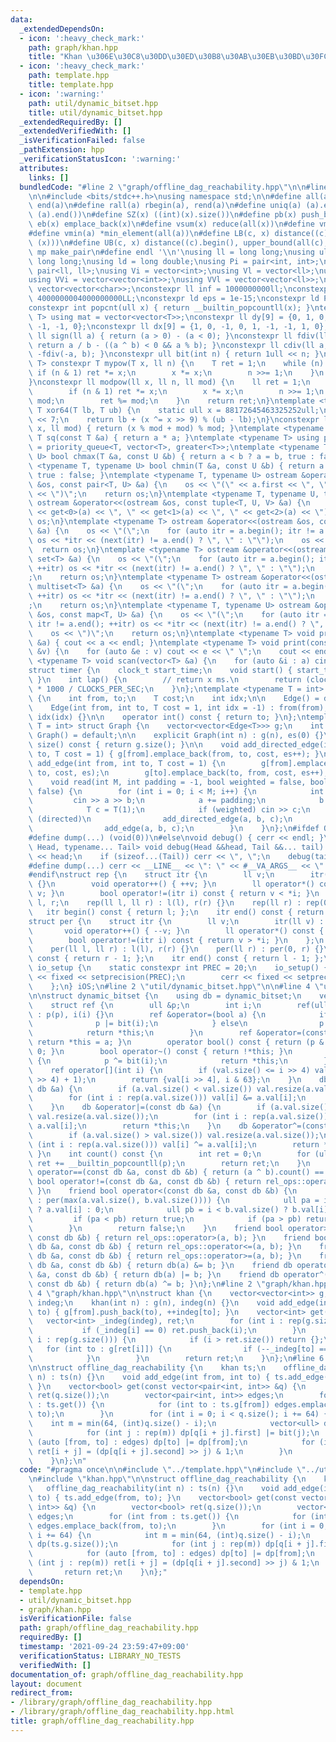 ```yaml
---
data:
  _extendedDependsOn:
  - icon: ':heavy_check_mark:'
    path: graph/khan.hpp
    title: "Khan \u306E\u30C8\u30DD\u30ED\u30B8\u30AB\u30EB\u30BD\u30FC\u30C8"
  - icon: ':heavy_check_mark:'
    path: template.hpp
    title: template.hpp
  - icon: ':warning:'
    path: util/dynamic_bitset.hpp
    title: util/dynamic_bitset.hpp
  _extendedRequiredBy: []
  _extendedVerifiedWith: []
  _isVerificationFailed: false
  _pathExtension: hpp
  _verificationStatusIcon: ':warning:'
  attributes:
    links: []
  bundledCode: "#line 2 \"graph/offline_dag_reachability.hpp\"\n\n#line 2 \"template.hpp\"\
    \n\n#include <bits/stdc++.h>\nusing namespace std;\n\n#define all(a) begin(a),\
    \ end(a)\n#define rall(a) rbegin(a), rend(a)\n#define uniq(a) (a).erase(unique(all(a)),\
    \ (a).end())\n#define SZ(x) ((int)(x).size())\n#define pb(x) push_back(x)\n#define\
    \ eb(x) emplace_back(x)\n#define vsum(x) reduce(all(x))\n#define vmax(a) *max_element(all(a))\n\
    #define vmin(a) *min_element(all(a))\n#define LB(c, x) distance((c).begin(), lower_bound(all(c),\
    \ (x)))\n#define UB(c, x) distance((c).begin(), upper_bound(all(c), (x)))\n#define\
    \ mp make_pair\n#define endl '\\n'\nusing ll = long long;\nusing ull = unsigned\
    \ long long;\nusing ld = long double;\nusing Pi = pair<int, int>;\nusing Pl =\
    \ pair<ll, ll>;\nusing Vi = vector<int>;\nusing Vl = vector<ll>;\nusing Vc = vector<char>;\n\
    using VVi = vector<vector<int>>;\nusing VVl = vector<vector<ll>>;\nusing VVc =\
    \ vector<vector<char>>;\nconstexpr ll inf = 1000000000ll;\nconstexpr ll INF =\
    \ 4000000004000000000LL;\nconstexpr ld eps = 1e-15;\nconstexpr ld PI = 3.141592653589793;\n\
    constexpr int popcnt(ull x) { return __builtin_popcountll(x); }\ntemplate <typename\
    \ T> using mat = vector<vector<T>>;\nconstexpr ll dy[9] = {0, 1, 0, -1, 1, 1,\
    \ -1, -1, 0};\nconstexpr ll dx[9] = {1, 0, -1, 0, 1, -1, -1, 1, 0};\nconstexpr\
    \ ll sign(ll a) { return (a > 0) - (a < 0); }\nconstexpr ll fdiv(ll a, ll b) {\
    \ return a / b - ((a ^ b) < 0 && a % b); }\nconstexpr ll cdiv(ll a, ll b) { return\
    \ -fdiv(-a, b); }\nconstexpr ull bit(int n) { return 1ull << n; }\ntemplate <typename\
    \ T> constexpr T mypow(T x, ll n) {\n    T ret = 1;\n    while (n) {\n       \
    \ if (n & 1) ret *= x;\n        x *= x;\n        n >>= 1;\n    }\n    return ret;\n\
    }\nconstexpr ll modpow(ll x, ll n, ll mod) {\n    ll ret = 1;\n    while (n) {\n\
    \        if (n & 1) ret *= x;\n        x *= x;\n        n >>= 1;\n        x %=\
    \ mod;\n        ret %= mod;\n    }\n    return ret;\n}\ntemplate <typename T>\
    \ T xor64(T lb, T ub) {\n    static ull x = 88172645463325252ull;\n    x ^= x\
    \ << 7;\n    return lb + (x ^= x >> 9) % (ub - lb);\n}\nconstexpr ll safemod(ll\
    \ x, ll mod) { return (x % mod + mod) % mod; }\ntemplate <typename T> constexpr\
    \ T sq(const T &a) { return a * a; }\ntemplate <typename T> using priority_queue_rev\
    \ = priority_queue<T, vector<T>, greater<T>>;\ntemplate <typename T, typename\
    \ U> bool chmax(T &a, const U &b) { return a < b ? a = b, true : false; }\ntemplate\
    \ <typename T, typename U> bool chmin(T &a, const U &b) { return a > b ? a = b,\
    \ true : false; }\ntemplate <typename T, typename U> ostream &operator<<(ostream\
    \ &os, const pair<T, U> &a) {\n    os << \"(\" << a.first << \", \" << a.second\
    \ << \")\";\n    return os;\n}\ntemplate <typename T, typename U, typename V>\
    \ ostream &operator<<(ostream &os, const tuple<T, U, V> &a) {\n    os << \"(\"\
    \ << get<0>(a) << \", \" << get<1>(a) << \", \" << get<2>(a) << \")\";\n    return\
    \ os;\n}\ntemplate <typename T> ostream &operator<<(ostream &os, const vector<T>\
    \ &a) {\n    os << \"(\";\n    for (auto itr = a.begin(); itr != a.end(); ++itr)\
    \ os << *itr << (next(itr) != a.end() ? \", \" : \"\");\n    os << \")\";\n  \
    \  return os;\n}\ntemplate <typename T> ostream &operator<<(ostream &os, const\
    \ set<T> &a) {\n    os << \"(\";\n    for (auto itr = a.begin(); itr != a.end();\
    \ ++itr) os << *itr << (next(itr) != a.end() ? \", \" : \"\");\n    os << \")\"\
    ;\n    return os;\n}\ntemplate <typename T> ostream &operator<<(ostream &os, const\
    \ multiset<T> &a) {\n    os << \"(\";\n    for (auto itr = a.begin(); itr != a.end();\
    \ ++itr) os << *itr << (next(itr) != a.end() ? \", \" : \"\");\n    os << \")\"\
    ;\n    return os;\n}\ntemplate <typename T, typename U> ostream &operator<<(ostream\
    \ &os, const map<T, U> &a) {\n    os << \"(\";\n    for (auto itr = a.begin();\
    \ itr != a.end(); ++itr) os << *itr << (next(itr) != a.end() ? \", \" : \"\");\n\
    \    os << \")\";\n    return os;\n}\ntemplate <typename T> void print(const T\
    \ &a) { cout << a << endl; }\ntemplate <typename T> void print(const vector<T>\
    \ &v) {\n    for (auto &e : v) cout << e << \" \";\n    cout << endl;\n}\ntemplate\
    \ <typename T> void scan(vector<T> &a) {\n    for (auto &i : a) cin >> i;\n}\n\
    struct timer {\n    clock_t start_time;\n    void start() { start_time = clock();\
    \ }\n    int lap() {\n        // return x ms.\n        return (clock() - start_time)\
    \ * 1000 / CLOCKS_PER_SEC;\n    }\n};\ntemplate <typename T = int> struct Edge\
    \ {\n    int from, to;\n    T cost;\n    int idx;\n\n    Edge() = default;\n\n\
    \    Edge(int from, int to, T cost = 1, int idx = -1) : from(from), to(to), cost(cost),\
    \ idx(idx) {}\n\n    operator int() const { return to; }\n};\ntemplate <typename\
    \ T = int> struct Graph {\n    vector<vector<Edge<T>>> g;\n    int es;\n\n   \
    \ Graph() = default;\n\n    explicit Graph(int n) : g(n), es(0) {}\n\n    size_t\
    \ size() const { return g.size(); }\n\n    void add_directed_edge(int from, int\
    \ to, T cost = 1) { g[from].emplace_back(from, to, cost, es++); }\n\n    void\
    \ add_edge(int from, int to, T cost = 1) {\n        g[from].emplace_back(from,\
    \ to, cost, es);\n        g[to].emplace_back(to, from, cost, es++);\n    }\n\n\
    \    void read(int M, int padding = -1, bool weighted = false, bool directed =\
    \ false) {\n        for (int i = 0; i < M; i++) {\n            int a, b;\n   \
    \         cin >> a >> b;\n            a += padding;\n            b += padding;\n\
    \            T c = T(1);\n            if (weighted) cin >> c;\n            if\
    \ (directed)\n                add_directed_edge(a, b, c);\n            else\n\
    \                add_edge(a, b, c);\n        }\n    }\n};\n#ifdef ONLINE_JUDGE\n\
    #define dump(...) (void(0))\n#else\nvoid debug() { cerr << endl; }\ntemplate <typename\
    \ Head, typename... Tail> void debug(Head &&head, Tail &&... tail) {\n    cerr\
    \ << head;\n    if (sizeof...(Tail)) cerr << \", \";\n    debug(tail...);\n}\n\
    #define dump(...) cerr << __LINE__ << \": \" << #__VA_ARGS__ << \" = \", debug(__VA_ARGS__)\n\
    #endif\nstruct rep {\n    struct itr {\n        ll v;\n        itr(ll v) : v(v)\
    \ {}\n        void operator++() { ++v; }\n        ll operator*() const { return\
    \ v; }\n        bool operator!=(itr i) const { return v < *i; }\n    };\n    ll\
    \ l, r;\n    rep(ll l, ll r) : l(l), r(r) {}\n    rep(ll r) : rep(0, r) {}\n \
    \   itr begin() const { return l; };\n    itr end() const { return r; };\n};\n\
    struct per {\n    struct itr {\n        ll v;\n        itr(ll v) : v(v) {}\n \
    \       void operator++() { --v; }\n        ll operator*() const { return v; }\n\
    \        bool operator!=(itr i) const { return v > *i; }\n    };\n    ll l, r;\n\
    \    per(ll l, ll r) : l(l), r(r) {}\n    per(ll r) : per(0, r) {}\n    itr begin()\
    \ const { return r - 1; };\n    itr end() const { return l - 1; };\n};\nstruct\
    \ io_setup {\n    static constexpr int PREC = 20;\n    io_setup() {\n        cout\
    \ << fixed << setprecision(PREC);\n        cerr << fixed << setprecision(PREC);\n\
    \    };\n} iOS;\n#line 2 \"util/dynamic_bitset.hpp\"\n\n#line 4 \"util/dynamic_bitset.hpp\"\
    \n\nstruct dynamic_bitset {\n    using db = dynamic_bitset;\n    vector<ull> val;\n\
    \    struct ref {\n        ull &p;\n        int i;\n        ref(ull &p, int i)\
    \ : p(p), i(i) {}\n        ref &operator=(bool a) {\n            if (a) {\n  \
    \              p |= bit(i);\n            } else\n                p &= ~bit(i);\n\
    \            return *this;\n        }\n        ref &operator=(const ref &a) {\
    \ return *this = a; }\n        operator bool() const { return (p & bit(i)) !=\
    \ 0; }\n        bool operator~() const { return !*this; }\n        ref &flip()\
    \ {\n            p ^= bit(i);\n            return *this;\n        }\n    };\n\
    \    ref operator[](int i) {\n        if (val.size() <= i >> 4) val.resize((i\
    \ >> 4) + 1);\n        return {val[i >> 4], i & 63};\n    }\n    db &operator&=(const\
    \ db &a) {\n        if (a.val.size() < val.size()) val.resize(a.val.size());\n\
    \        for (int i : rep(a.val.size())) val[i] &= a.val[i];\n        return *this;\n\
    \    }\n    db &operator|=(const db &a) {\n        if (a.val.size() > val.size())\
    \ val.resize(a.val.size());\n        for (int i : rep(a.val.size())) val[i] |=\
    \ a.val[i];\n        return *this;\n    }\n    db &operator^=(const db &a) {\n\
    \        if (a.val.size() > val.size()) val.resize(a.val.size());\n        for\
    \ (int i : rep(a.val.size())) val[i] ^= a.val[i];\n        return *this;\n   \
    \ }\n    int count() const {\n        int ret = 0;\n        for (ull p : val)\
    \ ret += __builtin_popcountll(p);\n        return ret;\n    }\n    friend bool\
    \ operator==(const db &a, const db &b) { return (a ^ b).count() == 0; }\n    friend\
    \ bool operator!=(const db &a, const db &b) { return rel_ops::operator!=(a, b);\
    \ }\n    friend bool operator<(const db &a, const db &b) {\n        for (int i\
    \ : per(max(a.val.size(), b.val.size()))) {\n            ull pa = i < a.val.size()\
    \ ? a.val[i] : 0;\n            ull pb = i < b.val.size() ? b.val[i] : 0;\n   \
    \         if (pa < pb) return true;\n            if (pa > pb) return false;\n\
    \        }\n        return false;\n    }\n    friend bool operator>(const db &a,\
    \ const db &b) { return rel_ops::operator>(a, b); }\n    friend bool operator<=(const\
    \ db &a, const db &b) { return rel_ops::operator<=(a, b); }\n    friend bool operator>=(const\
    \ db &a, const db &b) { return rel_ops::operator>=(a, b); }\n    friend db operator&(const\
    \ db &a, const db &b) { return db(a) &= b; }\n    friend db operator|(const db\
    \ &a, const db &b) { return db(a) |= b; }\n    friend db operator^(const db &a,\
    \ const db &b) { return db(a) ^= b; }\n};\n#line 2 \"graph/khan.hpp\"\n\n#line\
    \ 4 \"graph/khan.hpp\"\n\nstruct khan {\n    vector<vector<int>> g;\n    vector<int>\
    \ indeg;\n    khan(int n) : g(n), indeg(n) {}\n    void add_edge(int from, int\
    \ to) { g[from].push_back(to), ++indeg[to]; }\n    vector<int> get() {\n     \
    \   vector<int> _indeg(indeg), ret;\n        for (int i : rep(g.size())) {\n \
    \           if (_indeg[i] == 0) ret.push_back(i);\n        }\n        for (int\
    \ i : rep(g.size())) {\n            if (i > ret.size()) return {};\n         \
    \   for (int to : g[ret[i]]) {\n                if (--_indeg[to] == 0) ret.push_back(to);\n\
    \            }\n        }\n        return ret;\n    }\n};\n#line 6 \"graph/offline_dag_reachability.hpp\"\
    \n\nstruct offline_dag_reachability {\n    khan ts;\n    offline_dag_reachability(int\
    \ n) : ts(n) {}\n    void add_edge(int from, int to) { ts.add_edge(from, to);\
    \ }\n    vector<bool> get(const vector<pair<int, int>> &q) {\n        vector<bool>\
    \ ret(q.size());\n        vector<pair<int, int>> edges;\n        for (int from\
    \ : ts.get()) {\n            for (int to : ts.g[from]) edges.emplace_back(from,\
    \ to);\n        }\n        for (int i = 0; i < q.size(); i += 64) {\n        \
    \    int m = min(64, (int)q.size() - i);\n            vector<ull> dp(ts.g.size());\n\
    \            for (int j : rep(m)) dp[q[i + j].first] |= bit(j);\n            for\
    \ (auto [from, to] : edges) dp[to] |= dp[from];\n            for (int j : rep(m))\
    \ ret[i + j] = (dp[q[i + j].second] >> j) & 1;\n        }\n        return ret;\n\
    \    }\n};\n"
  code: "#pragma once\n\n#include \"../template.hpp\"\n#include \"../util/dynamic_bitset.hpp\"\
    \n#include \"khan.hpp\"\n\nstruct offline_dag_reachability {\n    khan ts;\n \
    \   offline_dag_reachability(int n) : ts(n) {}\n    void add_edge(int from, int\
    \ to) { ts.add_edge(from, to); }\n    vector<bool> get(const vector<pair<int,\
    \ int>> &q) {\n        vector<bool> ret(q.size());\n        vector<pair<int, int>>\
    \ edges;\n        for (int from : ts.get()) {\n            for (int to : ts.g[from])\
    \ edges.emplace_back(from, to);\n        }\n        for (int i = 0; i < q.size();\
    \ i += 64) {\n            int m = min(64, (int)q.size() - i);\n            vector<ull>\
    \ dp(ts.g.size());\n            for (int j : rep(m)) dp[q[i + j].first] |= bit(j);\n\
    \            for (auto [from, to] : edges) dp[to] |= dp[from];\n            for\
    \ (int j : rep(m)) ret[i + j] = (dp[q[i + j].second] >> j) & 1;\n        }\n \
    \       return ret;\n    }\n};"
  dependsOn:
  - template.hpp
  - util/dynamic_bitset.hpp
  - graph/khan.hpp
  isVerificationFile: false
  path: graph/offline_dag_reachability.hpp
  requiredBy: []
  timestamp: '2021-09-24 23:59:47+09:00'
  verificationStatus: LIBRARY_NO_TESTS
  verifiedWith: []
documentation_of: graph/offline_dag_reachability.hpp
layout: document
redirect_from:
- /library/graph/offline_dag_reachability.hpp
- /library/graph/offline_dag_reachability.hpp.html
title: graph/offline_dag_reachability.hpp
---
```

